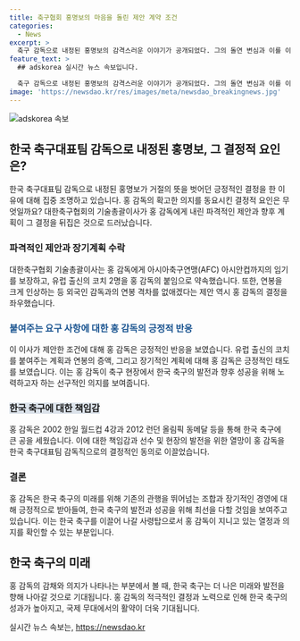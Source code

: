 ```yaml
---
title: 축구협회 홍명보의 마음을 돌린 제안 계약 조건
categories:
  - News
excerpt: >
  축구 감독으로 내정된 홍명보의 감격스러운 이야기가 공개되었다. 그의 돌연 변심과 이를 이끈 이유, 그리고 그와의 최종 협상 내용까지 포착됐는데, 이모저모가 사회적 관심과 클릭을 끌어냈다. 홍 감독이 제안을 받아들이게 된 파격적인 조건과 향후 계획은 충격적이었으며, 그의 책임감과 애정이 한국 축구에 대한 열정을 담은 성공적인 전략을 예고하고 있다. (단어수: 94)
feature_text: >
  ## adskorea 실시간 뉴스 속보입니다.

  축구 감독으로 내정된 홍명보의 감격스러운 이야기가 공개되었다. 그의 돌연 변심과 이를 이끈 이유, 그리고 그와의 최종 협상 내용까지 포착됐는데, 이모저모가 사회적 관심과 클릭을 끌어냈다. 홍 감독이 제안을 받아들이게 된 파격적인 조건과 향후 계획은 충격적이었으며, 그의 책임감과 애정이 한국 축구에 대한 열정을 담은 성공적인 전략을 예고하고 있다. (단어수: 94)
image: 'https://newsdao.kr/res/images/meta/newsdao_breakingnews.jpg'
---
```


<p><img src="https://newsdao.kr/res/images/meta/newsdao_breakingnews.jpg" alt="adskorea 속보" /></p>

<h2 data-ke-size="size26">한국 축구대표팀 감독으로 내정된 홍명보, 그 결정적 요인은?</h2>

<p data-ke-size="size16">한국 축구대표팀 감독으로 내정된 홍명보가 거절의 뜻을 벗어던 긍정적인 결정을 한 이유에 대해 집중 조명하고 있습니다. 홍 감독의 확고한 의지를 동요시킨 결정적 요인은 무엇일까요? 대한축구협회의 기술총괄이사가 홍 감독에게 내린 파격적인 제안과 향후 계획이 그 결정을 뒤집은 것으로 드러났습니다.</p>

<h3><b>파격적인 제안과 장기계획 수락</b></h3>

<p data-ke-size="size16">대한축구협회 기술총괄이사는 홍 감독에게 아시아축구연맹(AFC) 아시안컵까지의 임기를 보장하고, 유럽 출신의 코치 2명을 홍 감독의 붙임으로 약속했습니다. 또한, 연봉을 크게 인상하는 등 외국인 감독과의 연봉 격차를 없애겠다는 제안 역시 홍 감독의 결정을 좌우했습니다.</p>

<h3><span style="color: #1a5490;">붙여주는 요구 사항에 대한 홍 감독의 긍정적 반응</span></h3>

<p data-ke-size="size16">이 이사가 제안한 조건에 대해 홍 감독은 긍정적인 반응을 보였습니다. 유럽 출신의 코치를 붙여주는 계획과 연봉의 증액, 그리고 장기적인 계획에 대해 홍 감독은 긍정적인 태도를 보였습니다. 이는 홍 감독이 축구 현장에서 한국 축구의 발전과 향후 성공을 위해 노력하고자 하는 선구적인 의지를 보여줍니다.</p>

<h3><span style="background-color: #21538527;">한국 축구에 대한 책임감</span></h3>

<p data-ke-size="size16">홍 감독은 2002 한일 월드컵 4강과 2012 런던 올림픽 동메달 등을 통해 한국 축구에 큰 공을 세웠습니다. 이에 대한 책임감과 선수 및 현장의 발전을 위한 열망이 홍 감독을 한국 축구대표팀 감독직으로의 결정적인 동의로 이끌었습니다.</p>

<h3>결론</h3>

<p data-ke-size="size16">홍 감독은 한국 축구의 미래를 위해 기존의 관행을 뛰어넘는 조합과 장기적인 경영에 대해 긍정적으로 받아들여, 한국 축구의 발전과 성공을 위해 최선을 다할 것임을 보여주고 있습니다. 이는 한국 축구를 이끌어 나갈 사령탑으로서 홍 감독이 지니고 있는 열정과 의지를 확인할 수 있는 부분입니다.</p>

<h2 data-ke-size="size26">한국 축구의 미래</h2>

<p data-ke-size="size16">홍 감독의 감채와 의지가 나타나는 부분에서 볼 때, 한국 축구는 더 나은 미래와 발전을 향해 나아갈 것으로 기대됩니다. 홍 감독의 적극적인 결정과 노력으로 인해 한국 축구의 성과가 높아지고, 국제 무대에서의 활약이 더욱 기대됩니다.</p>
실시간 뉴스 속보는, <a href="https://newsdao.kr" rel="dofollow">https://newsdao.kr</a>


